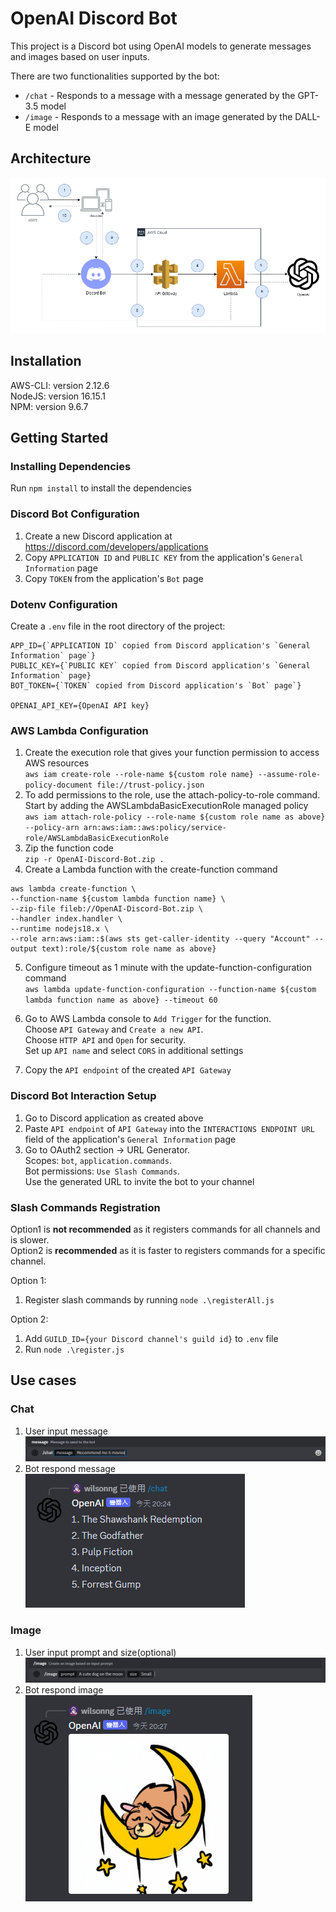 # OpenAI Discord Bot

This project is a Discord bot using OpenAI models to generate messages and images based on user inputs.

There are two functionalities supported by the bot:

-   `/chat` - Responds to a message with a message generated by the GPT-3.5 model
-   `/image` - Responds to a message with an image generated by the DALL-E model

## Architecture

![AWS Architecture Diagram](diagrams/v0.0/v0.0.2.drawio.png)

## Installation

AWS-CLI: version 2.12.6  
NodeJS: version 16.15.1  
NPM: version 9.6.7

## Getting Started

### Installing Dependencies

Run `npm install` to install the dependencies

### Discord Bot Configuration

1. Create a new Discord application at https://discord.com/developers/applications
2. Copy `APPLICATION ID` and `PUBLIC KEY` from the application's `General Information` page
3. Copy `TOKEN` from the application's `Bot` page

### Dotenv Configuration

Create a `.env` file in the root directory of the project:

```
APP_ID={`APPLICATION ID` copied from Discord application's `General Information` page`}
PUBLIC_KEY={`PUBLIC KEY` copied from Discord application's `General Information` page}
BOT_TOKEN={`TOKEN` copied from Discord application's `Bot` page`}

OPENAI_API_KEY={OpenAI API key}
```

### AWS Lambda Configuration

1. Create the execution role that gives your function permission to access AWS resources  
   `aws iam create-role --role-name ${custom role name} --assume-role-policy-document file://trust-policy.json`
2. To add permissions to the role, use the attach-policy-to-role command.
   Start by adding the AWSLambdaBasicExecutionRole managed policy  
   `aws iam attach-role-policy --role-name ${custom role name as above} --policy-arn arn:aws:iam::aws:policy/service-role/AWSLambdaBasicExecutionRole`
3. Zip the function code  
   `zip -r OpenAI-Discord-Bot.zip .`
4. Create a Lambda function with the create-function command

```
aws lambda create-function \
--function-name ${custom lambda function name} \
--zip-file fileb://OpenAI-Discord-Bot.zip \
--handler index.handler \
--runtime nodejs18.x \
--role arn:aws:iam::$(aws sts get-caller-identity --query "Account" --output text):role/${custom role name as above}
```

5. Configure timeout as 1 minute with the update-function-configuration command  
   `aws lambda update-function-configuration --function-name ${custom lambda function name as above} --timeout 60`

6. Go to AWS Lambda console to `Add Trigger` for the function.  
   Choose `API Gateway` and `Create a new API`.  
   Choose `HTTP API` and `Open` for security.  
   Set up `API name` and select `CORS` in additional settings  
7. Copy the `API endpoint` of the created `API Gateway`

### Discord Bot Interaction Setup

1. Go to Discord application as created above  
2. Paste `API endpoint` of `API Gateway` into the `INTERACTIONS ENDPOINT URL` field of the application's `General Information` page  
3. Go to OAuth2 section → URL Generator.  
   Scopes: `bot`, `application.commands`.  
   Bot permissions: `Use Slash Commands`.  
   Use the generated URL to invite the bot to your channel

### Slash Commands Registration

Option1 is **not recommended** as it registers commands for all channels and is slower.  
Option2 is **recommended** as it is faster to registers commands for a specific channel.

Option 1:

1. Register slash commands by running `node .\registerAll.js`

Option 2:

1. Add `GUILD_ID={your Discord channel's guild id}` to `.env` file
2. Run `node .\register.js`

## Use cases

### Chat

1. User input message  
   ![User input message](imgs/chat/input-message.png)
2. Bot respond message  
   ![Bot respond message](imgs/chat/respond-message.png)

### Image

1. User input prompt and size(optional)  
   ![User input prompt and size](imgs/image/input-prompt.png)
2. Bot respond image  
   ![Bot respond image](imgs/image/respond-image.png)
